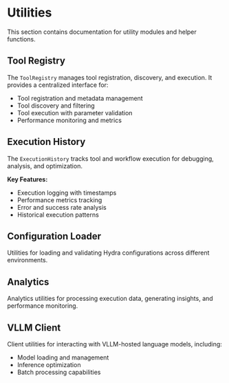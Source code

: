 # Utilities

This section contains documentation for utility modules and helper functions.

## Tool Registry

The `ToolRegistry` manages tool registration, discovery, and execution. It provides a centralized interface for:

- Tool registration and metadata management
- Tool discovery and filtering
- Tool execution with parameter validation
- Performance monitoring and metrics

## Execution History

The `ExecutionHistory` tracks tool and workflow execution for debugging, analysis, and optimization.

**Key Features:**
- Execution logging with timestamps
- Performance metrics tracking
- Error and success rate analysis
- Historical execution patterns

## Configuration Loader

Utilities for loading and validating Hydra configurations across different environments.

## Analytics

Analytics utilities for processing execution data, generating insights, and performance monitoring.

## VLLM Client

Client utilities for interacting with VLLM-hosted language models, including:
- Model loading and management
- Inference optimization
- Batch processing capabilities
